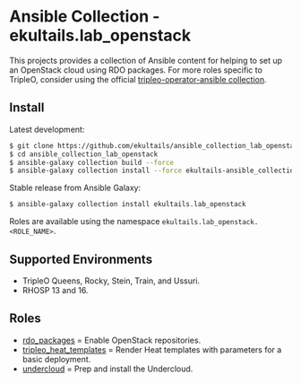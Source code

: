# Ansible Collection - ekultails.lab_openstack

This projects provides a collection of Ansible content for helping to set up an OpenStack cloud using RDO packages. For more roles specific to TripleO, consider using the official [tripleo-operator-ansible collection](https://opendev.org/openstack/tripleo-operator-ansible).


## Install

Latest development:

```sh
$ git clone https://github.com/ekultails/ansible_collection_lab_openstack.git
$ cd ansible_collection_lab_openstack
$ ansible-galaxy collection build --force
$ ansible-galaxy collection install --force ekultails-ansible_collection_lab_openstack-*.tar.gz
```

Stable release from Ansible Galaxy:

```sh
$ ansible-galaxy collection install ekultails.lab_openstack
```

Roles are available using the namespace `ekultails.lab_openstack.<ROLE_NAME>`.


## Supported Environments

* TripleO Queens, Rocky, Stein, Train, and Ussuri.
* RHOSP 13 and 16.


## Roles

* [rdo_packages](roles/rdo_packages/README.md) = Enable OpenStack repositories.
* [tripleo_heat_templates](roles/tripleo_heat_templates/README.md) = Render Heat templates with parameters for a basic deployment.
* [undercloud](roles/undercloud/README.md) = Prep and install the Undercloud.
